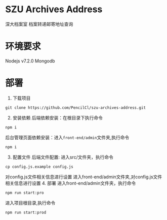 # SZU Archives Address
深大档案室 档案转递邮寄地址查询

# 环境要求
Nodejs v7.2.0
Mongodb

# 部署
1. 下载项目
```
git clone https://github.com/PencilCl/szu-archives-address.git
```
2. 安装依赖
后端依赖安装：在根目录下执行命令
```
npm i
```
后台管理页面依赖安装：进入`front-end/admin`文件夹,执行命令
```
npm i
```
3. 配置文件
后端文件配置:
进入src/文件夹，执行命令
```
cp config.js.example config.js
```
对config.js文件相关信息进行设置
进入front-end/admin文件夹,对config.js文件相关信息进行设置
4. 部署
进入front-end/admin文件夹，执行命令
```
npm run start:pro
```
进入项目根目录,执行命令
```
npm run start:prod
```